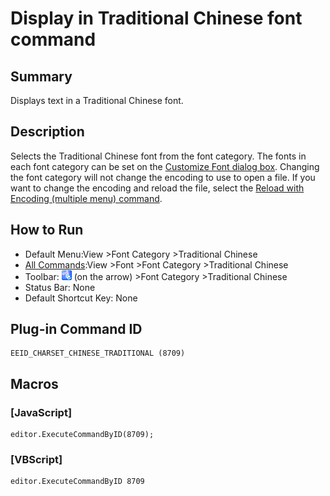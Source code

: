 # Display in Traditional Chinese font command

## Summary

Displays text in a Traditional Chinese font.

## Description

Selects the Traditional Chinese font from the font category. The fonts in
each font category can be set on the
[Customize Font dialog box](../../dlg/properties/font/index).
Changing the font category will not change the encoding to use to open a
file. If you want to change the encoding and reload the file, select the
[Reload with Encoding (multiple menu) command](../file/file_reload_defined).

## How to Run

- Default Menu:View \>Font Category >Traditional Chinese
- [All Commands](../tools/all_commands):View \>Font \>Font Category
\>Traditional Chinese
- Toolbar: ![](../../images/fontpopup.gif)
(on the arrow) >Font Category \>Traditional Chinese
- Status Bar: None
- Default Shortcut Key: None

## Plug-in Command ID

```
EEID_CHARSET_CHINESE_TRADITIONAL (8709)
```

## Macros

### \[JavaScript\]

```
editor.ExecuteCommandByID(8709);
```

### \[VBScript\]

```
editor.ExecuteCommandByID 8709
```
